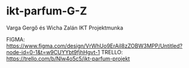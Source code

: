 # ikt-parfum-G-Z
Varga Gergő és Wicha Zalán IKT Projektmunka

FIGMA: https://www.figma.com/design/VrWhUo9ErAiI8zZOBW3MPP/Untitled?node-id=0-1&t=w9CUYYbt9fjhHgvt-1
TRELLO: https://trello.com/b/Nlw4o5c5/ikt-parfum-projekt
